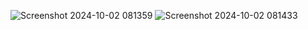 ![Screenshot 2024-10-02 081359](https://github.com/user-attachments/assets/f7e46e56-ce42-4d14-b77a-b9073494019a)
![Screenshot 2024-10-02 081433](https://github.com/user-attachments/assets/8ac4ecf7-2a0a-4918-8a0f-ef28f66ee7df)

